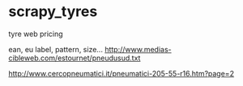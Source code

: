 # scrapy_tyres
tyre web pricing


ean, eu label, pattern, size...
http://www.medias-cibleweb.com/estournet/pneudusud.txt

http://www.cercopneumatici.it/pneumatici-205-55-r16.htm?page=2

